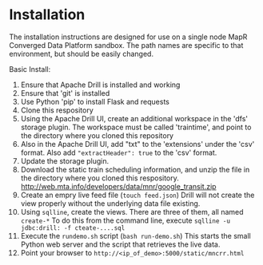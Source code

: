 # Installation
The installation instructions are designed for use on a single node MapR Converged Data Platform sandbox. The path names are specific to that environment, but should be easily changed.

Basic Install:
  1. Ensure that Apache Drill is installed and working
  2. Ensure that 'git' is installed
  3. Use Python 'pip' to install Flask and requests
  4. Clone this respository
  5. Using the Apache Drill UI, create an additional workspace in the 'dfs' storage plugin. The workspace must be called 'traintime', and point to the directory where you cloned this repository
  6. Also in the Apache Drill UI, add "txt" to the 'extensions'  under the 'csv' format. Also add `"extractHeader": true` to the 'csv' format.
  7. Update the storage plugin.
  8. Download the static train scheduling information, and unzip the file in the directory where you cloned this respository. http://web.mta.info/developers/data/mnr/google_transit.zip
  9. Create an empry live feed file (`touch feed.json`) Drill will not create the view properly without the underlying data file existing.
  10. Using `sqlline`, create the views. There are three of them, all named `create-*` To do this from the command line, execute `sqlline -u jdbc:drill: -f cteate-....sql`
  11. Execute the `rundemo.sh` script (`bash run-demo.sh`) This starts the small Python web server and the script that retrieves the live data.
  12. Point your browser to `http://<ip_of_demo>:5000/static/mncrr.html`
  
  
